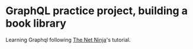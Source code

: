 # GraphQL practice project, building a book library
Learning Graphql following [The Net Ninja](https://www.youtube.com/playlist?list=PL4cUxeGkcC9iK6Qhn-QLcXCXPQUov1U7f)'s tutorial.
